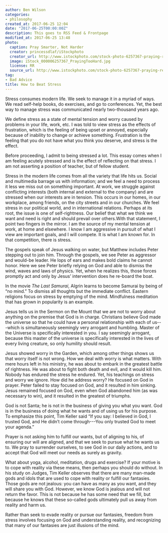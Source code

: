 ```yaml
---
author: Ben Wilson
categories:
- philosophy
created_at: 2017-06-25 12:04
date: "2017-06-25T00:00:00Z"
description: This goes to RSS Feed & Frontpage
modified_at: 2017-06-25 13:48
photo:
  caption: Pray Smarter, Not Harder
  creator: princessdlaf/iStockphoto
  creator_url: http://www.istockphoto.com/stock-photo-6257367-praying-really-hard.php
  image: iStock_000006257367_PrayingTooHard.jpg
  license: RR
  source_url: http://www.istockphoto.com/stock-photo-6257367-praying-really-hard.php
tag:
- Bad Advice
title: How to Beat Stress
---
```

Stress consumes modern life. We seek to manage it in a myriad of ways. We read self-help books, do exercises, and go to conferences. Yet, the best way to manage stress was communicated nearly two-thousand years ago.

<!--more-->

We define stress as a state of mental tension and worry caused by problems in your life, work, etc. I was told to view stress as the effects of frustration, which is the feeling of being upset or annoyed, especially because of inability to change or achieve something. Frustration is the feeling that you do not have what you think you deserve, and stress is the effect.

Before proceeding, I admit to being stressed a lot. This essay comes when I am feeling acutely stressed and is the effect of reflecting on that stress. I am not asserting a position of teacher, but of fellow student.

Stress in the modern life comes from all the variety that life hits us. Social and multimedia barrage us with information; and we feel a need to process it less we miss out on something important. At work, we struggle against conflicting interests (both internal and external to the company) and are stressed when our interests are in tension. This occurs in our homes, in our workplace, among friends, on the city streets and in our churches. We feel stress in our political world, and in international relations. Perhaps at its root, the issue is one of self-rightness. Our belief that what we think we want and need is right and should prevail over others.With that statement, I point two fingers in the mirror. I am the source of my mental tension at work, at home and elsewhere. I know I am aggressive in pursuit of what I view are important goals, and I will compete. It is what I am known for. In that competition, there is stress.

The gospels speak of Jesus walking on water, but Matthew includes Peter stepping out to join him. Through the gospels, we see Peter as aggressor and would-be leader. He lops of ears and makes bold claims he cannot honor. Here we see Peter briefly relying on God and able to dismiss the wind, waves and laws of physics. Yet, when he realizes this, those forces promptly act and only by Jesus’ intervention does he re-board the boat.

In the movie *The Last Samurai*, Algrin learns to become Samurai by being of “no mind.” To dismiss all thoughts but the immediate conflict. Eastern religions focus on stress by emptying of the mind. Mindfulness meditation that has grown in popularity is an example.

Jesus tells us in the Sermon on the Mount that we are not to worry about anything on the premise that God is in charge. Christians believe God made the universe so that he could have a personal relationship with each of us---which is simultaneously seemingly very arrogant and humbling. Master of the Universe is specifically interested in you. I say seemingly arrogant, because this master of the universe is specifically interested in the lives of every living creature, so only humility should result.

Jesus showed worry in the Garden, which among other things shows us that worry itself is not wrong. How we deal with worry is what matters. With mere hours left in his ministry, he was about to embark in the greatest battle of rightness. He was about to fight both death and evil, and it would kill him. Nobody has endured the stress he endured. Yet, his teachings on stress and worry we ignore. How did he address worry? He focused on God in prayer. Peter failed to stay focused on God, and it resulted in him sinking. Jesus remained focused on God, even when God abandoned him (as was necessary to win), and it resulted in the greatest of triumphs.

God is not Santa; he is not in the business of giving you what you want. God is in the business of doing what he wants and of using us for his purpose. To emphasize this point, Tim Keller said “If you say: I believed in God, I trusted God, and He didn’t come through---You only trusted God to meet your agenda.”

Prayer is not asking him to fulfill our wants, but of aligning to his, of ensuring our will are aligned, and that we seek to pursue what he wants us to. We pray to surrender ourselves, to see God in our daily actions, and to accept that God will meet our needs as surely as gravity.

What about yoga, alcohol, meditation, drugs and exercise? If your motive is to cope with reality via these means, then perhaps you should do without. In his study on Judges, Tim Keller observes that there are many man-made gods and idols that are used to cope with reality or fulfill our fantasies. Those gods are not jealous: you can have as many as you want, and they will share you with God. However, we know God is jealous and will not return the favor. This is not because he has some need that we fill, but because he knows that these so-called gods ultimately pull us away from reality and harm us.

Rather than seek to evade reality or pursue our fantasies, freedom from stress involves focusing on God and understanding reality, and recognizing that many of our fantasies are just illusions of the mind.
